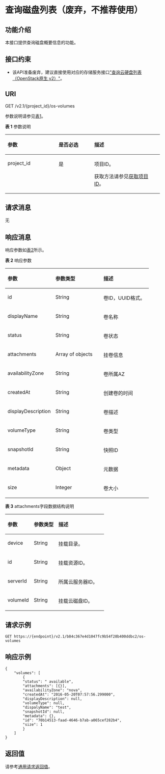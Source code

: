 # 查询磁盘列表（废弃，不推荐使用）<a name="ZH-CN_TOPIC_0065817709"></a>

## 功能介绍<a name="zh-cn_topic_0057973209_section52409933"></a>

本接口提供查询磁盘概要信息的功能。

## 接口约束<a name="zh-cn_topic_0057973209_section53828184"></a>

-   该API准备废弃，建议直接使用对应的存储服务接口["查询云硬盘列表（OpenStack原生 v2）"](https://support.huaweicloud.com/api-evs/zh-cn_topic_0058762430.html)。

## URI<a name="zh-cn_topic_0057973209_section1927356"></a>

GET /v2.1/\{project\_id\}/os-volumes

参数说明请参见[表1](#zh-cn_topic_0057973209_table2814978410562)。

**表 1**  参数说明

<a name="zh-cn_topic_0057973209_table2814978410562"></a>
<table><thead align="left"><tr id="zh-cn_topic_0057973209_row4149654710562"><th class="cellrowborder" valign="top" width="33%" id="mcps1.2.4.1.1"><p id="p5187119"><a name="p5187119"></a><a name="p5187119"></a>参数</p>
</th>
<th class="cellrowborder" valign="top" width="23%" id="mcps1.2.4.1.2"><p id="p17503500"><a name="p17503500"></a><a name="p17503500"></a>是否必选</p>
</th>
<th class="cellrowborder" valign="top" width="44%" id="mcps1.2.4.1.3"><p id="p8497414"><a name="p8497414"></a><a name="p8497414"></a>描述</p>
</th>
</tr>
</thead>
<tbody><tr id="zh-cn_topic_0057973209_row3491217610562"><td class="cellrowborder" valign="top" width="33%" headers="mcps1.2.4.1.1 "><p id="zh-cn_topic_0057973209_p931403110562"><a name="zh-cn_topic_0057973209_p931403110562"></a><a name="zh-cn_topic_0057973209_p931403110562"></a>project_id</p>
</td>
<td class="cellrowborder" valign="top" width="23%" headers="mcps1.2.4.1.2 "><p id="zh-cn_topic_0057973209_p1623904210562"><a name="zh-cn_topic_0057973209_p1623904210562"></a><a name="zh-cn_topic_0057973209_p1623904210562"></a>是</p>
</td>
<td class="cellrowborder" valign="top" width="44%" headers="mcps1.2.4.1.3 "><p id="p37593705"><a name="p37593705"></a><a name="p37593705"></a>项目ID。</p>
<p id="p1180512217438"><a name="p1180512217438"></a><a name="p1180512217438"></a>获取方法请参见<a href="获取项目ID.md">获取项目ID</a>。</p>
</td>
</tr>
</tbody>
</table>

## 请求消息<a name="zh-cn_topic_0057973209_section62865382"></a>

无

## 响应消息<a name="zh-cn_topic_0057973209_section28917527"></a>

响应参数如[表2](#zh-cn_topic_0057973209_table26952071)所示。

**表 2**  响应参数

<a name="zh-cn_topic_0057973209_table26952071"></a>
<table><thead align="left"><tr id="zh-cn_topic_0057973209_row27956541"><th class="cellrowborder" valign="top" width="33.33333333333333%" id="mcps1.2.4.1.1"><p id="p62404314"><a name="p62404314"></a><a name="p62404314"></a>参数</p>
</th>
<th class="cellrowborder" valign="top" width="33.33333333333333%" id="mcps1.2.4.1.2"><p id="p3528183"><a name="p3528183"></a><a name="p3528183"></a>参数类型</p>
</th>
<th class="cellrowborder" valign="top" width="33.33333333333333%" id="mcps1.2.4.1.3"><p id="p17347392"><a name="p17347392"></a><a name="p17347392"></a>描述</p>
</th>
</tr>
</thead>
<tbody><tr id="zh-cn_topic_0057973209_row31251660"><td class="cellrowborder" valign="top" width="33.33333333333333%" headers="mcps1.2.4.1.1 "><p id="zh-cn_topic_0057973209_p48356531"><a name="zh-cn_topic_0057973209_p48356531"></a><a name="zh-cn_topic_0057973209_p48356531"></a>id</p>
</td>
<td class="cellrowborder" valign="top" width="33.33333333333333%" headers="mcps1.2.4.1.2 "><p id="zh-cn_topic_0057973209_p24564930"><a name="zh-cn_topic_0057973209_p24564930"></a><a name="zh-cn_topic_0057973209_p24564930"></a>String</p>
</td>
<td class="cellrowborder" valign="top" width="33.33333333333333%" headers="mcps1.2.4.1.3 "><p id="zh-cn_topic_0057973209_p42128507"><a name="zh-cn_topic_0057973209_p42128507"></a><a name="zh-cn_topic_0057973209_p42128507"></a>卷ID，UUID格式。</p>
</td>
</tr>
<tr id="zh-cn_topic_0057973209_row43612244"><td class="cellrowborder" valign="top" width="33.33333333333333%" headers="mcps1.2.4.1.1 "><p id="zh-cn_topic_0057973209_p42930836"><a name="zh-cn_topic_0057973209_p42930836"></a><a name="zh-cn_topic_0057973209_p42930836"></a>displayName</p>
</td>
<td class="cellrowborder" valign="top" width="33.33333333333333%" headers="mcps1.2.4.1.2 "><p id="zh-cn_topic_0057973209_p54845664"><a name="zh-cn_topic_0057973209_p54845664"></a><a name="zh-cn_topic_0057973209_p54845664"></a>String</p>
</td>
<td class="cellrowborder" valign="top" width="33.33333333333333%" headers="mcps1.2.4.1.3 "><p id="zh-cn_topic_0057973209_p4678079"><a name="zh-cn_topic_0057973209_p4678079"></a><a name="zh-cn_topic_0057973209_p4678079"></a>卷名称</p>
</td>
</tr>
<tr id="zh-cn_topic_0057973209_row42102716"><td class="cellrowborder" valign="top" width="33.33333333333333%" headers="mcps1.2.4.1.1 "><p id="zh-cn_topic_0057973209_p54876848"><a name="zh-cn_topic_0057973209_p54876848"></a><a name="zh-cn_topic_0057973209_p54876848"></a>status</p>
</td>
<td class="cellrowborder" valign="top" width="33.33333333333333%" headers="mcps1.2.4.1.2 "><p id="zh-cn_topic_0057973209_p15839667"><a name="zh-cn_topic_0057973209_p15839667"></a><a name="zh-cn_topic_0057973209_p15839667"></a>String</p>
</td>
<td class="cellrowborder" valign="top" width="33.33333333333333%" headers="mcps1.2.4.1.3 "><p id="zh-cn_topic_0057973209_p39539981"><a name="zh-cn_topic_0057973209_p39539981"></a><a name="zh-cn_topic_0057973209_p39539981"></a>卷状态</p>
</td>
</tr>
<tr id="zh-cn_topic_0057973209_row20315511"><td class="cellrowborder" valign="top" width="33.33333333333333%" headers="mcps1.2.4.1.1 "><p id="zh-cn_topic_0057973209_p34943688"><a name="zh-cn_topic_0057973209_p34943688"></a><a name="zh-cn_topic_0057973209_p34943688"></a>attachments</p>
</td>
<td class="cellrowborder" valign="top" width="33.33333333333333%" headers="mcps1.2.4.1.2 "><p id="zh-cn_topic_0057973209_p11866445"><a name="zh-cn_topic_0057973209_p11866445"></a><a name="zh-cn_topic_0057973209_p11866445"></a>Array of objects</p>
</td>
<td class="cellrowborder" valign="top" width="33.33333333333333%" headers="mcps1.2.4.1.3 "><p id="zh-cn_topic_0057973209_p9464853"><a name="zh-cn_topic_0057973209_p9464853"></a><a name="zh-cn_topic_0057973209_p9464853"></a>挂卷信息</p>
</td>
</tr>
<tr id="zh-cn_topic_0057973209_row18074813"><td class="cellrowborder" valign="top" width="33.33333333333333%" headers="mcps1.2.4.1.1 "><p id="zh-cn_topic_0057973209_p54773733"><a name="zh-cn_topic_0057973209_p54773733"></a><a name="zh-cn_topic_0057973209_p54773733"></a>availabilityZone</p>
</td>
<td class="cellrowborder" valign="top" width="33.33333333333333%" headers="mcps1.2.4.1.2 "><p id="zh-cn_topic_0057973209_p7487365"><a name="zh-cn_topic_0057973209_p7487365"></a><a name="zh-cn_topic_0057973209_p7487365"></a>String</p>
</td>
<td class="cellrowborder" valign="top" width="33.33333333333333%" headers="mcps1.2.4.1.3 "><p id="zh-cn_topic_0057973209_p917327"><a name="zh-cn_topic_0057973209_p917327"></a><a name="zh-cn_topic_0057973209_p917327"></a>卷所属AZ</p>
</td>
</tr>
<tr id="zh-cn_topic_0057973209_row8255951"><td class="cellrowborder" valign="top" width="33.33333333333333%" headers="mcps1.2.4.1.1 "><p id="zh-cn_topic_0057973209_p64752280"><a name="zh-cn_topic_0057973209_p64752280"></a><a name="zh-cn_topic_0057973209_p64752280"></a>createdAt</p>
</td>
<td class="cellrowborder" valign="top" width="33.33333333333333%" headers="mcps1.2.4.1.2 "><p id="zh-cn_topic_0057973209_p10443326"><a name="zh-cn_topic_0057973209_p10443326"></a><a name="zh-cn_topic_0057973209_p10443326"></a>String</p>
</td>
<td class="cellrowborder" valign="top" width="33.33333333333333%" headers="mcps1.2.4.1.3 "><p id="zh-cn_topic_0057973209_p512574"><a name="zh-cn_topic_0057973209_p512574"></a><a name="zh-cn_topic_0057973209_p512574"></a>创建卷的时间</p>
</td>
</tr>
<tr id="zh-cn_topic_0057973209_row4613174"><td class="cellrowborder" valign="top" width="33.33333333333333%" headers="mcps1.2.4.1.1 "><p id="zh-cn_topic_0057973209_p38122810"><a name="zh-cn_topic_0057973209_p38122810"></a><a name="zh-cn_topic_0057973209_p38122810"></a>displayDescription</p>
</td>
<td class="cellrowborder" valign="top" width="33.33333333333333%" headers="mcps1.2.4.1.2 "><p id="zh-cn_topic_0057973209_p939935"><a name="zh-cn_topic_0057973209_p939935"></a><a name="zh-cn_topic_0057973209_p939935"></a>String</p>
</td>
<td class="cellrowborder" valign="top" width="33.33333333333333%" headers="mcps1.2.4.1.3 "><p id="zh-cn_topic_0057973209_p60011947"><a name="zh-cn_topic_0057973209_p60011947"></a><a name="zh-cn_topic_0057973209_p60011947"></a>卷描述</p>
</td>
</tr>
<tr id="zh-cn_topic_0057973209_row3236611"><td class="cellrowborder" valign="top" width="33.33333333333333%" headers="mcps1.2.4.1.1 "><p id="zh-cn_topic_0057973209_p60838957"><a name="zh-cn_topic_0057973209_p60838957"></a><a name="zh-cn_topic_0057973209_p60838957"></a>volumeType</p>
</td>
<td class="cellrowborder" valign="top" width="33.33333333333333%" headers="mcps1.2.4.1.2 "><p id="zh-cn_topic_0057973209_p29008475"><a name="zh-cn_topic_0057973209_p29008475"></a><a name="zh-cn_topic_0057973209_p29008475"></a>String</p>
</td>
<td class="cellrowborder" valign="top" width="33.33333333333333%" headers="mcps1.2.4.1.3 "><p id="zh-cn_topic_0057973209_p3869669"><a name="zh-cn_topic_0057973209_p3869669"></a><a name="zh-cn_topic_0057973209_p3869669"></a>卷类型</p>
</td>
</tr>
<tr id="zh-cn_topic_0057973209_row34827024"><td class="cellrowborder" valign="top" width="33.33333333333333%" headers="mcps1.2.4.1.1 "><p id="zh-cn_topic_0057973209_p2416665"><a name="zh-cn_topic_0057973209_p2416665"></a><a name="zh-cn_topic_0057973209_p2416665"></a>snapshotId</p>
</td>
<td class="cellrowborder" valign="top" width="33.33333333333333%" headers="mcps1.2.4.1.2 "><p id="zh-cn_topic_0057973209_p61532138"><a name="zh-cn_topic_0057973209_p61532138"></a><a name="zh-cn_topic_0057973209_p61532138"></a>String</p>
</td>
<td class="cellrowborder" valign="top" width="33.33333333333333%" headers="mcps1.2.4.1.3 "><p id="zh-cn_topic_0057973209_p52543238"><a name="zh-cn_topic_0057973209_p52543238"></a><a name="zh-cn_topic_0057973209_p52543238"></a>快照ID</p>
</td>
</tr>
<tr id="zh-cn_topic_0057973209_row3127100"><td class="cellrowborder" valign="top" width="33.33333333333333%" headers="mcps1.2.4.1.1 "><p id="zh-cn_topic_0057973209_p51968558"><a name="zh-cn_topic_0057973209_p51968558"></a><a name="zh-cn_topic_0057973209_p51968558"></a>metadata</p>
</td>
<td class="cellrowborder" valign="top" width="33.33333333333333%" headers="mcps1.2.4.1.2 "><p id="zh-cn_topic_0057973209_p48703693"><a name="zh-cn_topic_0057973209_p48703693"></a><a name="zh-cn_topic_0057973209_p48703693"></a>Object</p>
</td>
<td class="cellrowborder" valign="top" width="33.33333333333333%" headers="mcps1.2.4.1.3 "><p id="zh-cn_topic_0057973209_p39631152"><a name="zh-cn_topic_0057973209_p39631152"></a><a name="zh-cn_topic_0057973209_p39631152"></a>元数据</p>
</td>
</tr>
<tr id="zh-cn_topic_0057973209_row21136050"><td class="cellrowborder" valign="top" width="33.33333333333333%" headers="mcps1.2.4.1.1 "><p id="zh-cn_topic_0057973209_p34298471"><a name="zh-cn_topic_0057973209_p34298471"></a><a name="zh-cn_topic_0057973209_p34298471"></a>size</p>
</td>
<td class="cellrowborder" valign="top" width="33.33333333333333%" headers="mcps1.2.4.1.2 "><p id="zh-cn_topic_0057973209_p26712781"><a name="zh-cn_topic_0057973209_p26712781"></a><a name="zh-cn_topic_0057973209_p26712781"></a>Integer</p>
</td>
<td class="cellrowborder" valign="top" width="33.33333333333333%" headers="mcps1.2.4.1.3 "><p id="zh-cn_topic_0057973209_p41316042"><a name="zh-cn_topic_0057973209_p41316042"></a><a name="zh-cn_topic_0057973209_p41316042"></a>卷大小</p>
</td>
</tr>
</tbody>
</table>

**表 3**  attachments字段数据结构说明

<a name="zh-cn_topic_0057973209_table10694153118228"></a>
<table><thead align="left"><tr id="zh-cn_topic_0057973209_row1770213111229"><th class="cellrowborder" valign="top" width="26.502650265026507%" id="mcps1.2.4.1.1"><p id="p74471434194813"><a name="p74471434194813"></a><a name="p74471434194813"></a>参数</p>
</th>
<th class="cellrowborder" valign="top" width="24.81248124812481%" id="mcps1.2.4.1.2"><p id="p7463193414486"><a name="p7463193414486"></a><a name="p7463193414486"></a>参数类型</p>
</th>
<th class="cellrowborder" valign="top" width="48.684868486848686%" id="mcps1.2.4.1.3"><p id="p746323444816"><a name="p746323444816"></a><a name="p746323444816"></a>描述</p>
</th>
</tr>
</thead>
<tbody><tr id="zh-cn_topic_0057973209_row17709183112211"><td class="cellrowborder" valign="top" width="26.502650265026507%" headers="mcps1.2.4.1.1 "><p id="zh-cn_topic_0057973209_p5711203142219"><a name="zh-cn_topic_0057973209_p5711203142219"></a><a name="zh-cn_topic_0057973209_p5711203142219"></a>device</p>
</td>
<td class="cellrowborder" valign="top" width="24.81248124812481%" headers="mcps1.2.4.1.2 "><p id="zh-cn_topic_0057973209_p371215313222"><a name="zh-cn_topic_0057973209_p371215313222"></a><a name="zh-cn_topic_0057973209_p371215313222"></a>String</p>
</td>
<td class="cellrowborder" valign="top" width="48.684868486848686%" headers="mcps1.2.4.1.3 "><p id="zh-cn_topic_0057973209_p87146313224"><a name="zh-cn_topic_0057973209_p87146313224"></a><a name="zh-cn_topic_0057973209_p87146313224"></a>挂载目录。</p>
</td>
</tr>
<tr id="zh-cn_topic_0057973209_row11715153182215"><td class="cellrowborder" valign="top" width="26.502650265026507%" headers="mcps1.2.4.1.1 "><p id="zh-cn_topic_0057973209_p197177319224"><a name="zh-cn_topic_0057973209_p197177319224"></a><a name="zh-cn_topic_0057973209_p197177319224"></a>id</p>
</td>
<td class="cellrowborder" valign="top" width="24.81248124812481%" headers="mcps1.2.4.1.2 "><p id="zh-cn_topic_0057973209_p1719183182216"><a name="zh-cn_topic_0057973209_p1719183182216"></a><a name="zh-cn_topic_0057973209_p1719183182216"></a>String</p>
</td>
<td class="cellrowborder" valign="top" width="48.684868486848686%" headers="mcps1.2.4.1.3 "><p id="zh-cn_topic_0057973209_p97211331142215"><a name="zh-cn_topic_0057973209_p97211331142215"></a><a name="zh-cn_topic_0057973209_p97211331142215"></a>挂载资源ID。</p>
</td>
</tr>
<tr id="zh-cn_topic_0057973209_row117221431132216"><td class="cellrowborder" valign="top" width="26.502650265026507%" headers="mcps1.2.4.1.1 "><p id="zh-cn_topic_0057973209_p37244312222"><a name="zh-cn_topic_0057973209_p37244312222"></a><a name="zh-cn_topic_0057973209_p37244312222"></a>serverId</p>
</td>
<td class="cellrowborder" valign="top" width="24.81248124812481%" headers="mcps1.2.4.1.2 "><p id="zh-cn_topic_0057973209_p11726103113222"><a name="zh-cn_topic_0057973209_p11726103113222"></a><a name="zh-cn_topic_0057973209_p11726103113222"></a>String</p>
</td>
<td class="cellrowborder" valign="top" width="48.684868486848686%" headers="mcps1.2.4.1.3 "><p id="zh-cn_topic_0057973209_p18728731122219"><a name="zh-cn_topic_0057973209_p18728731122219"></a><a name="zh-cn_topic_0057973209_p18728731122219"></a>所属云服务器ID。</p>
</td>
</tr>
<tr id="zh-cn_topic_0057973209_row1729193182219"><td class="cellrowborder" valign="top" width="26.502650265026507%" headers="mcps1.2.4.1.1 "><p id="zh-cn_topic_0057973209_p673013122218"><a name="zh-cn_topic_0057973209_p673013122218"></a><a name="zh-cn_topic_0057973209_p673013122218"></a>volumeId</p>
</td>
<td class="cellrowborder" valign="top" width="24.81248124812481%" headers="mcps1.2.4.1.2 "><p id="zh-cn_topic_0057973209_p1573210319222"><a name="zh-cn_topic_0057973209_p1573210319222"></a><a name="zh-cn_topic_0057973209_p1573210319222"></a>String</p>
</td>
<td class="cellrowborder" valign="top" width="48.684868486848686%" headers="mcps1.2.4.1.3 "><p id="zh-cn_topic_0057973209_p97342312223"><a name="zh-cn_topic_0057973209_p97342312223"></a><a name="zh-cn_topic_0057973209_p97342312223"></a>挂载云磁盘ID。</p>
</td>
</tr>
</tbody>
</table>

## 请求示例<a name="zh-cn_topic_0057973209_section58931151"></a>

```
GET https://{endpoint}/v2.1/b84c367e4d1047fc9b54f28b400ddbc2/os-volumes
```

## 响应示例<a name="section11315915113914"></a>

```
{
    "volumes": [
        {
        "status": " available",
        "attachments": [{}],
        "availabilityZone": "nova",
        "createdAt": "2016-05-20T07:57:56.299000",
        "displayDescription": null,
        "volumeType": null,
        "dispalyName": "test",
        "snapshotId": null,
        "metadata": {},
        "id": "70b14513-faad-4646-b7ab-a065cef282b4",
        "size": 1    
        }
    ]
}
```

## 返回值<a name="zh-cn_topic_0057973209_zh-cn_topic_0020212692_section22960139"></a>

请参考[通用请求返回值](通用请求返回值.md)。

